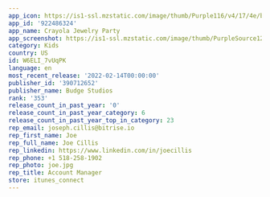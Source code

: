 ```yaml
---
app_icon: https://is1-ssl.mzstatic.com/image/thumb/Purple116/v4/17/4e/b2/174eb277-fd70-192f-fda8-564b19418c96/AppIcon-1x_U007emarketing-0-7-0-85-220.png/1024x1024bb.png
app_id: '922486324'
app_name: Crayola Jewelry Party
app_screenshot: https://is1-ssl.mzstatic.com/image/thumb/PurpleSource124/v4/c2/48/ab/c248ab61-27dc-3744-1d66-6befaab1f6cc/d6cb37c2-4748-4b2d-9235-a692161249b2_Artwork_-_Screenshot1.png/1242x2688bb.png
category: Kids
country: US
id: W6ELI_7vUqPK
language: en
most_recent_release: '2022-02-14T00:00:00'
publisher_id: '390712652'
publisher_name: Budge Studios
rank: '353'
release_count_in_past_year: '0'
release_count_in_past_year_category: 6
release_count_in_past_year_top_in_category: 23
rep_email: joseph.cillis@bitrise.io
rep_first_name: Joe
rep_full_name: Joe Cillis
rep_linkedin: https://www.linkedin.com/in/joecillis
rep_phone: +1 518-258-1902
rep_photo: joe.jpg
rep_title: Account Manager
store: itunes_connect
---
```

